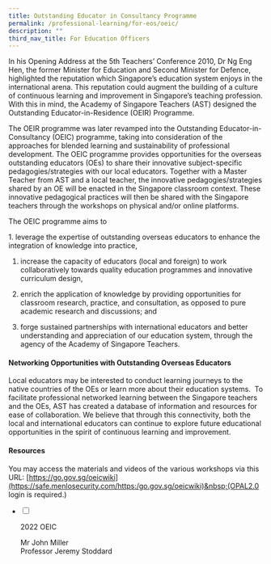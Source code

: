 ```yaml
---
title: Outstanding Educator in Consultancy Programme
permalink: /professional-learning/for-eos/oeic/
description: ""
third_nav_title: For Education Officers
---
```

In his Opening Address at the 5th Teachers’ Conference 2010, Dr Ng Eng Hen, the former Minister for Education and Second Minister for Defence, highlighted the reputation which Singapore’s education system enjoys in the international arena. This reputation could augment the building of a culture of continuous learning and improvement in Singapore’s teaching profession. With this in mind, the Academy of Singapore Teachers (AST) designed the Outstanding Educator-in-Residence (OEIR) Programme.

The OEIR programme was later revamped into the Outstanding Educator-in-Consultancy (OEIC) programme, taking into consideration of the approaches for blended learning and sustainability of professional development. The OEIC programme provides opportunities for the overseas outstanding educators (OEs) to share their innovative subject-specific pedagogies/strategies with our local educators. Together with a Master Teacher from AST and a local teacher, the innovative pedagogies/strategies shared by an OE will be enacted in the Singapore classroom context. These innovative pedagogical practices will then be shared with the Singapore teachers through the workshops on physical and/or online platforms.

The OEIC programme aims to

1\. leverage the expertise of outstanding overseas educators to enhance the integration of knowledge into practice,&nbsp;  

1.  increase the capacity of educators (local and foreign) to work collaboratively towards quality education programmes and innovative curriculum design,  
    
2.  enrich the application of knowledge by providing opportunities for classroom research, practice, and consultation, as opposed to pure academic research and discussions; and  
    
3.  forge sustained partnerships with international educators and&nbsp;better understanding and appreciation of our&nbsp;education system, through the agency of the Academy of Singapore Teachers.

#### Networking Opportunities with Outstanding Overseas Educators

Local educators may be interested to conduct learning journeys to the native countries of the OEs or learn more about their education systems.&nbsp; To facilitate professional networked learning between the Singapore teachers and the OEs, AST has created a database of information and resources for ease of collaboration. We believe that through this connectivity, both the local and international educators can continue to explore future educational opportunities in the spirit of continuous learning and improvement.

#### Resources

You may access the materials and videos of the various workshops via this URL:&nbsp;[https://go.gov.sg/oeicwiki](https://safe.menlosecurity.com/https:/go.gov.sg/oeicwiki)&nbsp;(OPAL2.0 login is required.)

<ul class="jekyllcodex_accordion">  
  
<li>  
  
<input type="checkbox" id="accordion1">  
  
<label for="accordion1">2022 OEIC</label>  
  
<div>  
  
<p>
Mr John Miller<br>
Professor Jeremy Stoddard
</p>  
  
</div>  
  
</li>  

  


  
  	
  
</ul>